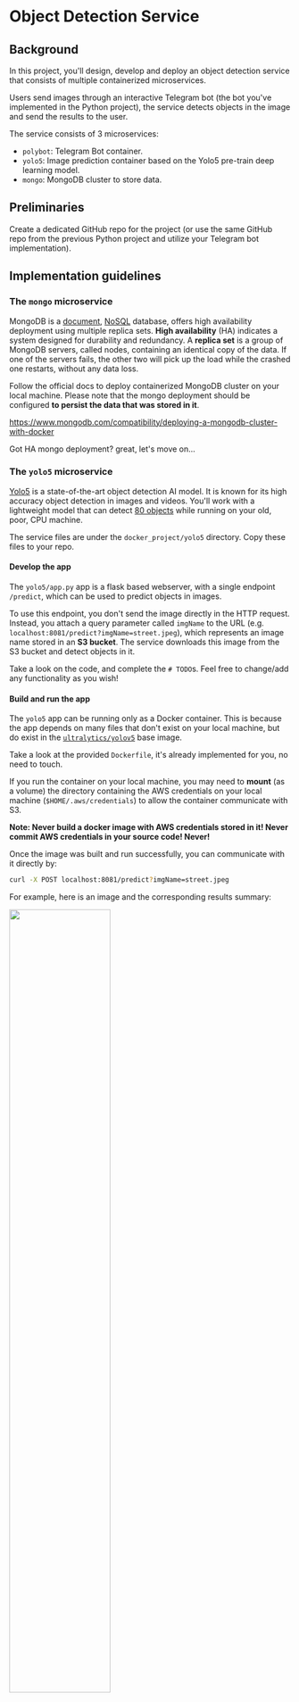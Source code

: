 # Object Detection Service


## Background

In this project, you'll design, develop and deploy an object detection service that consists of multiple containerized microservices. 

Users send images through an interactive Telegram bot (the bot you've implemented in the Python project), the service detects objects in the image and send the results to the user.

The service consists of 3 microservices: 

- `polybot`: Telegram Bot container.
- `yolo5`: Image prediction container based on the Yolo5 pre-train deep learning model.
- `mongo`: MongoDB cluster to store data.

## Preliminaries

Create a dedicated GitHub repo for the project (or use the same GitHub repo from the previous Python project and utilize your Telegram bot implementation).

## Implementation guidelines

### The `mongo` microservice

MongoDB is a [document](https://www.mongodb.com/document-databases), [NoSQL](https://www.mongodb.com/nosql-explained/nosql-vs-sql) database, offers high availability deployment using multiple replica sets.
**High availability** (HA) indicates a system designed for durability and redundancy.
A **replica set** is a group of MongoDB servers, called nodes, containing an identical copy of the data.
If one of the servers fails, the other two will pick up the load while the crashed one restarts, without any data loss.

Follow the official docs to deploy containerized MongoDB cluster on your local machine. 
Please note that the mongo deployment should be configured **to persist the data that was stored in it**.

https://www.mongodb.com/compatibility/deploying-a-mongodb-cluster-with-docker

Got HA mongo deployment? great, let's move on...

### The `yolo5` microservice

[Yolo5](https://github.com/ultralytics/yolov5) is a state-of-the-art object detection AI model. It is known for its high accuracy object detection in images and videos.
You'll work with a lightweight model that can detect [80 objects](https://github.com/ultralytics/yolov5/blob/master/data/coco128.yaml) while running on your old, poor, CPU machine. 

The service files are under the `docker_project/yolo5` directory. Copy these files to your repo.

#### Develop the app

The `yolo5/app.py` app is a flask based webserver, with a single endpoint `/predict`, which can be used to predict objects in images.  

To use this endpoint, you don't send the image directly in the HTTP request. Instead, you attach a query parameter called `imgName` to the URL (e.g. `localhost:8081/predict?imgName=street.jpeg`), which represents an image name stored in an **S3 bucket**. 
The service downloads this image from the S3 bucket and detect objects in it. 

Take a look on the code, and complete the `# TODO`s. Feel free to change/add any functionality as you wish!

#### Build and run the app

The `yolo5` app can be running only as a Docker container. This is because the app depends on many files that don't exist on your local machine, but do exist in the [`ultralytics/yolov5`](https://hub.docker.com/r/ultralytics/yolov5) base image.

Take a look at the provided `Dockerfile`, it's already implemented for you, no need to touch.

If you run the container on your local machine, you may need to **mount** (as a volume) the directory containing the AWS credentials on your local machine (`$HOME/.aws/credentials`) to allow the container communicate with S3.  

**Note: Never build a docker image with AWS credentials stored in it! Never commit AWS credentials in your source code! Never!**

Once the image was built and run successfully, you can communicate with it directly by:

```bash
curl -X POST localhost:8081/predict?imgName=street.jpeg
```

For example, here is an image and the corresponding results summary:

<img src="../.img/street.jpeg" width="60%">

```json
{
    "prediction_id": "9a95126c-f222-4c34-ada0-8686709f6432",
    "original_img_path": "data/images/street.jpeg",
    "predicted_img_path": "static/data/9a95126c-f222-4c34-ada0-8686709f6432/street.jpeg",
    "labels": [
      {
        "class": "person",
        "cx": 0.0770833,
        "cy": 0.673675,
        "height": 0.0603291,
        "width": 0.0145833
      },
      {
        "class": "traffic light",
        "cx": 0.134375,
        "cy": 0.577697,
        "height": 0.0329068,
        "width": 0.0104167
      },
      {
        "class": "potted plant",
        "cx": 0.984375,
        "cy": 0.778793,
        "height": 0.095064,
        "width": 0.03125
      },
      {
        "class": "stop sign",
        "cx": 0.159896,
        "cy": 0.481718,
        "height": 0.0859232,
        "width": 0.053125
      },
      {
        "class": "car",
        "cx": 0.130208,
        "cy": 0.734918,
        "height": 0.201097,
        "width": 0.108333
      },
      {
        "class": "bus",
        "cx": 0.285417,
        "cy": 0.675503,
        "height": 0.140768,
        "width": 0.0729167
      }
    ],
    "time": 1692016473.2343626
}
```

The model detected a _person_, _traffic light_, _potted plant_, _stop sign_, _car_, and a _bus_. Try it yourself with different images.

### The `polybot` microservice

You can either integrate your bot implementation from the previous Python project, or use the code sample given to you under `docker_project/polybot` directory. 

In case you use the code sample, make sure you have Telegram bot token, and you know how to expose your bot using `ngrok` when running it locally.

In the sample code, under `bot.py` you'll find the class `ObjectDetectionBot` with a `handle_message()` method that handles incoming messages from end-users.
When users send an image to the bot, you have to upload this image to S3 and perform an HTTP request to the `yolo5` service to predict the objects in this image.

Complete the `# TODO`s in `bot.py` to achieve this goal (or implement equivalent steps if you use your own bot implementation).

Here is an end-to-end example of how it may look like when all your microservices are running. Feel free to send the results to the user in any other form.

<img src="../.img/polysample.jpg" width="30%">

## Deploy the service in a single EC2 instance as a Docker Compose project

Create a Docker Compose project in the `docker-compose.yaml` file to provision the service (all 3 microservices) in a single command (`docker compose up`).
Deploy the compose project in a single EC2 instance located in a public subnet.

Deployment notes:

- Don't configure your compose file to build the images. Instead, push the `yolo5` and `polybot` images to DockerHub or an [ECR](https://docs.aws.amazon.com/AmazonECR/latest/userguide/getting-started-console.html) repo and use these images. 
- Attach an IAM role with the relevant permissions (e.g. read/write access to S3). Don't manage AWS credentials yourself, and never hard-code AWS credentials in the `docker-compose.yaml` file. 
- Don't hard-code your telegram token in the compose file, this is a sensitive data. [Read here](https://docs.docker.com/compose/use-secrets/) how to provide your compose project this data in a safe way.  
- Use `snyk` to clean your images from any HIGH and CRITICAL security vulnerabilities.

#### Exposing the bot to Telegram server

You can expose the polybot to Telegram servers by Ngrok, as done in the previous exercise (install and launch ngrok on the EC2 instance). 

Alternatively, you can use the instance's **public IP address** as the registered bot app URL in Telegram servers.
This requires some code changes in `polybot/app.py`.

Since the IP address may be changed, you should retrieve the public IP dynamically when the app is launching. You can get the instance public IP **from within** the instance by:

```python
import requests 

# reference https://docs.aws.amazon.com/AWSEC2/latest/UserGuide/instancedata-data-retrieval.html
TELEGRAM_APP_URL = requests.get('http://169.254.169.254/latest/meta-data/public-ipv4').text
```

In addition, your flask webserver should listen to HTTPS requests (Telegram doesn't accept unsecure HTTP communication).
For that, you should generate **self-signed certificate**, and use it when running the flask, as well as setting the webhook in Telegram. 

Here is a simple working example:    
https://github.com/eternnoir/pyTelegramBotAPI/blob/master/examples/webhook_examples/webhook_flask_echo_bot.py


## Submission

You have to present your work to the course staff, in a **15 minutes demo**. Your presentations would be evaluated according to the below list, in order of priority:

1. Showcasing a live, working demo of your work. Both locally and in the cloud.
2. Demonstrating deep understanding of the system.
3. Applying best practices and clean work.
4. Successful integration of a new feature, idea, or extension. Be creative!

## Good luck
